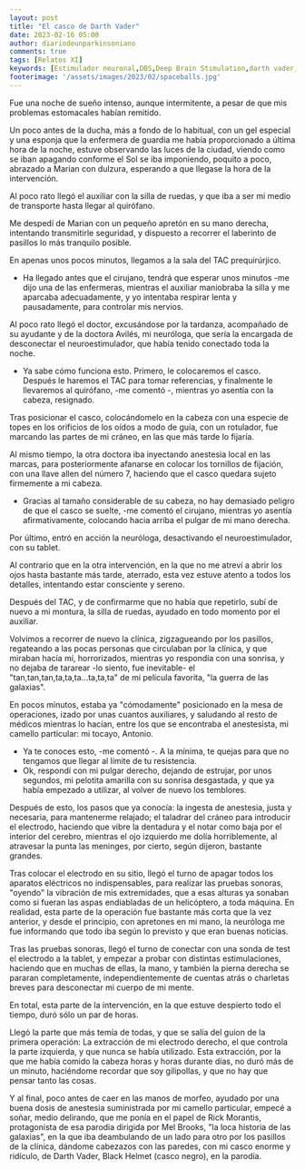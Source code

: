 ```yaml
---
layout: post
title: "El casco de Darth Vader"
date: 2023-02-16 05:00
author: diariodeunparkinsoniano
comments: true
tags: [Relatos XI] 
keywords: [Estimulador neuronal,DBS,Deep Brain Stimulation,darth vader, SpaceBalls, StarWars]
footerimage: '/assets/images/2023/02/spaceballs.jpg'
---
```

Fue una noche de sueño intenso, aunque intermitente, a pesar de que mis problemas estomacales habían remitido.

Un poco antes de la ducha, más a fondo de lo habitual, con un gel especial y una esponja que la enfermera de guardia me había proporcionado a última hora de la noche, estuve observando las luces de la ciudad, viendo como se iban apagando conforme el Sol se iba imponiendo, poquito a poco, abrazado a Marian con dulzura, esperando a que llegase la hora de la intervención.

Al poco rato llegó el auxiliar con la silla de ruedas, y que iba a ser mi medio de transporte hasta llegar al quirófano.

Me despedí de Marian con un pequeño apretón en su mano derecha, intentando transmitirle seguridad, y dispuesto a recorrer el laberinto de pasillos lo más tranquilo posible.

En apenas unos pocos minutos, llegamos a la sala del TAC prequirúrjico.

- Ha llegado antes que el cirujano, tendrá que esperar unos minutos -me dijo una de las enfermeras, mientras el auxiliar maniobraba la silla y me aparcaba adecuadamente, y yo intentaba respirar lenta y pausadamente, para controlar mis nervios.

Al poco rato llegó el doctor, excusándose por la tardanza, acompañado de su ayudante y de la doctora Avilés, mi neuróloga, que sería la encargada de desconectar el neuroestimulador, que había tenido conectado toda la noche.

- Ya sabe cómo funciona esto. Primero, le colocaremos el casco. Después le haremos el TAC para tomar referencias, y finalmente le llevaremos al quirófano, -me  comentó -, mientras yo asentía con la cabeza, resignado.

Tras posicionar el casco, colocándomelo en la cabeza con una especie de topes en los orificios de los oídos a modo de guía, con un rotulador, fue marcando las partes de mi cráneo, en las que más tarde lo fijaría.

Al mismo tiempo, la otra doctora iba inyectando anestesia local en las marcas, para posteriormente afanarse en colocar los tornillos de fijación, con una llave allen del número 7, haciendo que el casco quedara sujeto firmemente a mi cabeza.

- Gracias al tamaño considerable de su cabeza, no hay demasiado peligro de que el casco se suelte, -me comentó el cirujano, mientras yo asentía afirmativamente, colocando hacia arriba el pulgar de mi mano derecha.

Por último, entró en acción la neuróloga, desactivando el neuroestimulador, con su tablet.

Al contrario que en la otra intervención, en la que no me atreví a abrir los ojos hasta bastante más tarde, aterrado, esta vez estuve atento a todos los detalles, intentando estar consciente y sereno.

Después del TAC, y de confirmarme que no había que repetirlo, subí de nuevo a mi montura, la silla de ruedas, ayudado en todo momento por el auxiliar.

Volvimos a recorrer de nuevo la clínica, zigzagueando por los pasillos, regateando a las pocas personas que circulaban por la clínica, y que miraban hacía mí, horrorizados, mientras yo respondía con una sonrisa, y no dejaba de tararear -lo siento, fue inevitable- el "tan,tan,tan,ta,ta,ta...ta,ta,ta" de mi película favorita, "la guerra de las galaxias".

En pocos minutos, estaba ya "cómodamente" posicionado en la mesa de operaciones, izado por unas cuantos auxiliares, y saludando al resto de médicos mientras lo hacían, entre los que se encontraba el anestesista, mi camello particular: mi tocayo, Antonio.

- Ya te conoces esto, -me comentó -. A la mínima, te quejas para que no tengamos que llegar al límite de tu resistencia.
- Ok, respondí con mi pulgar derecho, dejando de estrujar, por unos segundos, mi pelotita amarilla con su sonrisa desgastada, y que ya había empezado a utilizar, al volver de nuevo los temblores.

Después de esto, los pasos que ya conocía: la ingesta de anestesia, justa y necesaria, para mantenerme relajado; el taladrar del cráneo para introducir el electrodo, haciendo que vibre la dentadura y el notar como baja por el interior del cerebro, mientras el ojo izquierdo me dolía horriblemente, al atravesar la punta las meninges, por cierto, según dijeron, bastante grandes.

Tras colocar el electrodo en su sitio, llegó el turno de apagar todos los aparatos eléctricos no indispensables, para realizar las pruebas sonoras, "oyendo" la vibración de mis extremidades, que a esas alturas ya sonaban como si fueran las aspas endiabladas de un helicóptero, a toda máquina. En realidad, esta parte de la operación fue bastante más corta que la vez anterior, y desde el principio, con apretones en mi mano, la neuróloga me fue informando que todo iba según lo previsto y que eran buenas noticias.

Tras las pruebas sonoras, llegó el turno de conectar con una sonda de test el electrodo a la tablet, y empezar a probar con distintas estimulaciones, haciendo que en muchas de ellas, la mano, y también la pierna derecha se pararan completamente, independientemente de cuentas atrás o charletas breves para desconectar mi cuerpo de mi mente.

En total, esta parte de la intervención, en la que estuve despierto todo el tiempo, duró sólo un par de horas.

Llegó la parte que más temía de todas, y que se salía del guion de la primera operación: La extracción de mi electrodo derecho, el que controla la parte izquierda, y que nunca se había utilizado.
Esta extracción, por la que me había comido la cabeza horas y horas durante días, no duró más de un minuto, haciéndome recordar que soy gilipollas, y que no hay que pensar tanto las cosas.

Y al final, poco antes de caer en las manos de morfeo, ayudado por una buena dosis de anestesia suministrada por mi camello particular, empecé a soñar, medio delirando, que me ponía en el papel de Rick Morantis, protagonista de  esa parodia dirigida por Mel Brooks, "la loca historia de las galaxias", en la que iba deambulando de un lado para otro por los pasillos de la clínica, dándome cabezazos con las paredes, con mi casco enorme y ridículo, de Darth Vader, Black Helmet (casco negro), en la parodía.
